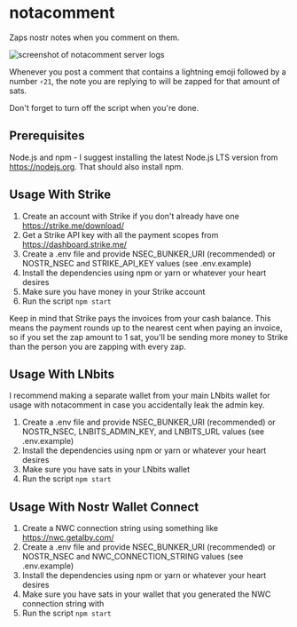 # notacomment
Zaps nostr notes when you comment on them.

![screenshot of notacomment server logs](https://cdn.nostr.build/p/nZdM.png)

Whenever you post a comment that contains a lightning emoji followed by a number `⚡️21`, the note you are replying to will be zapped for that amount of sats.

Don't forget to turn off the script when you're done.

## Prerequisites

Node.js and npm - I suggest installing the latest Node.js LTS version from https://nodejs.org. That should also install npm.

## Usage With Strike

1. Create an account with Strike if you don't already have one https://strike.me/download/
1. Get a Strike API key with all the payment scopes from https://dashboard.strike.me/
1. Create a .env file and provide NSEC_BUNKER_URI (recommended) or NOSTR_NSEC and STRIKE_API_KEY values (see .env.example)
1. Install the dependencies using npm or yarn or whatever your heart desires
1. Make sure you have money in your Strike account
1. Run the script `npm start`

Keep in mind that Strike pays the invoices from your cash balance. This means the payment rounds up to the nearest cent when paying an invoice, so if you set the zap amount to 1 sat, you'll be sending more money to Strike than the person you are zapping with every zap.

## Usage With LNbits

I recommend making a separate wallet from your main LNbits wallet for usage with notacomment in case you accidentally leak the admin key.

1. Create a .env file and provide NSEC_BUNKER_URI (recommended) or NOSTR_NSEC, LNBITS_ADMIN_KEY, and LNBITS_URL values (see .env.example)
1. Install the dependencies using npm or yarn or whatever your heart desires
1. Make sure you have sats in your LNbits wallet
1. Run the script `npm start`

## Usage With Nostr Wallet Connect

1. Create a NWC connection string using something like https://nwc.getalby.com/
1. Create a .env file and provide NSEC_BUNKER_URI (recommended) or NOSTR_NSEC and NWC_CONNECTION_STRING values (see .env.example)
1. Install the dependencies using npm or yarn or whatever your heart desires
1. Make sure you have sats in your wallet that you generated the NWC connection string with
1. Run the script `npm start`
